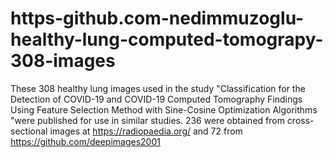# https-github.com-nedimmuzoglu-healthy-lung-computed-tomograpy-308-images
These 308 healthy lung images used in the study "Classification for the Detection of COVID-19 and COVID-19 Computed Tomography Findings Using Feature Selection Method with Sine-Cosine Optimization Algorithms "were published for use in similar studies.
236 were obtained from cross-sectional images at https://radiopaedia.org/ and 72 from https://github.com/deepimages2001
